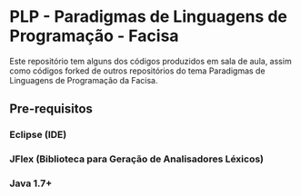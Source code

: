 # PLP - Paradigmas de Linguagens de Programação - Facisa

Este repositório tem alguns dos códigos produzidos em sala de aula, assim como códigos forked de outros repositórios do tema Paradigmas de Linguagens de Programação da Facisa.

## Pre-requisitos

### Eclipse (IDE)
### JFlex (Biblioteca para Geração de Analisadores Léxicos)
### Java 1.7+
